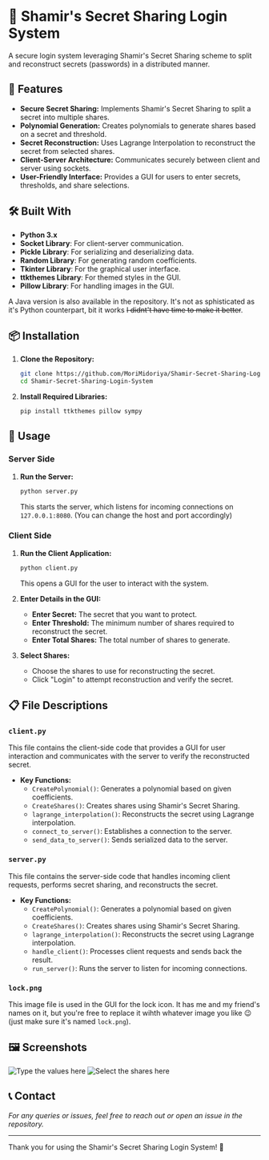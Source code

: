 # 🔐 Shamir's Secret Sharing Login System

A secure login system leveraging Shamir's Secret Sharing scheme to split and reconstruct secrets (passwords) in a distributed manner.

## 🌟 Features

- **Secure Secret Sharing:** Implements Shamir's Secret Sharing to split a secret into multiple shares.
- **Polynomial Generation:** Creates polynomials to generate shares based on a secret and threshold.
- **Secret Reconstruction:** Uses Lagrange Interpolation to reconstruct the secret from selected shares.
- **Client-Server Architecture:** Communicates securely between client and server using sockets.
- **User-Friendly Interface:** Provides a GUI for users to enter secrets, thresholds, and share selections.

## 🛠️ Built With

- **Python 3.x**
- **Socket Library**: For client-server communication.
- **Pickle Library**: For serializing and deserializing data.
- **Random Library**: For generating random coefficients.
- **Tkinter Library**: For the graphical user interface.
- **ttkthemes Library**: For themed styles in the GUI.
- **Pillow Library**: For handling images in the GUI.

A Java version is also available in the repository. It's not as sphisticated as it's Python counterpart, bit it works ~~I didnt't have time to make it better~~.

## 📦 Installation

1. **Clone the Repository:**
    ```sh
    git clone https://github.com/MoriMidoriya/Shamir-Secret-Sharing-Login-System.git
    cd Shamir-Secret-Sharing-Login-System
    ```

2. **Install Required Libraries:**
    ```sh
    pip install ttkthemes pillow sympy
    ```

## 🚀 Usage

### Server Side

1. **Run the Server:**
    ```sh
    python server.py
    ```
    This starts the server, which listens for incoming connections on `127.0.0.1:8080`. 
    (You can change the host and port accordingly)

### Client Side

1. **Run the Client Application:**
    ```sh
    python client.py
    ```
    This opens a GUI for the user to interact with the system.

2. **Enter Details in the GUI:**
    - **Enter Secret:** The secret that you want to protect.
    - **Enter Threshold:** The minimum number of shares required to reconstruct the secret.
    - **Enter Total Shares:** The total number of shares to generate.

3. **Select Shares:**
    - Choose the shares to use for reconstructing the secret.
    - Click "Login" to attempt reconstruction and verify the secret.

## 📋 File Descriptions

### `client.py`

This file contains the client-side code that provides a GUI for user interaction and communicates with the server to verify the reconstructed secret.

- **Key Functions:**
    - `CreatePolynomial()`: Generates a polynomial based on given coefficients.
    - `CreateShares()`: Creates shares using Shamir's Secret Sharing.
    - `lagrange_interpolation()`: Reconstructs the secret using Lagrange interpolation.
    - `connect_to_server()`: Establishes a connection to the server.
    - `send_data_to_server()`: Sends serialized data to the server.

### `server.py`

This file contains the server-side code that handles incoming client requests, performs secret sharing, and reconstructs the secret.

- **Key Functions:**
    - `CreatePolynomial()`: Generates a polynomial based on given coefficients.
    - `CreateShares()`: Creates shares using Shamir's Secret Sharing.
    - `lagrange_interpolation()`: Reconstructs the secret using Lagrange interpolation.
    - `handle_client()`: Processes client requests and sends back the result.
    - `run_server()`: Runs the server to listen for incoming connections.

### `lock.png`

This image file is used in the GUI for the lock icon.
It has me and my friend's names on it, but you're free to replace it wihth whatever image you like 😉
(just make sure it's named `lock.png`).

## 🖼️ Screenshots

![Type the values here](https://github.com/MoriMidoriya/Shamir-Secret-Sharing-Login-System/assets/91540376/e5614702-18b6-4a7d-a428-54b2fbff887d)
![Select the shares here](https://github.com/MoriMidoriya/Shamir-Secret-Sharing-Login-System/assets/91540376/42720473-f2ae-484b-9d7c-afa0d096d0a1)

## 📞 Contact

*For any queries or issues, feel free to reach out or open an issue in the repository.*

---

Thank you for using the Shamir's Secret Sharing Login System! 🎉
